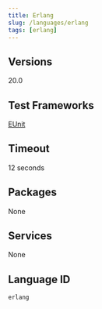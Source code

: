 ```yaml
---
title: Erlang
slug: /languages/erlang
tags: [erlang]
---
```



## Versions
20.0
## Test Frameworks
[EUnit](http://erlang.org/doc/apps/eunit/chapter.html)
## Timeout
12 seconds
## Packages
None
## Services
None
## Language ID
`erlang`
